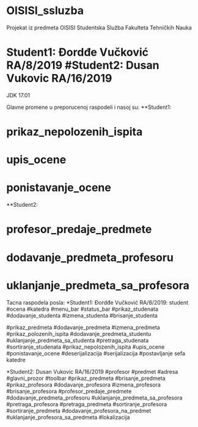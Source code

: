 # OISISI_ssluzba
Projekat iz predmeta OISISI Studentska Služba Fakulteta Tehničkih Nauka

# Student1: Đordđe Vučković RA/8/2019 #Student2:  Dusan Vukovic RA/16/2019
JDK 17.01

Glavne promene u preporucenoj raspodeli i nasoj su:
**Student1: 

# prikaz_nepolozenih_ispita
 
# upis_ocene
 
# ponistavanje_ocene
 
**Student2:

# profesor_predaje_predmete
 
# dodavanje_predmeta_profesoru
 
# uklanjanje_predmeta_sa_profesora


Tacna raspodela posla:
*Student1: Đordđe Vučković RA/8/2019:
student                                
#ocena
#katedra
#menu_bar
#status_bar
#prikaz_studenata
#dodavanje_studenta
#izmena_studenta
#brisanje_studenta

#prikaz_predmeta
#dodavanje_predmeta
#izmena_predmeta
#prikaz_polozenih_ispita
#dodavanje_predmeta_studentu
#uklanjanje_predmeta_sa_studenta
#pretraga_studenata
#sortiranje_studenata
#prikaz_nepolozenih_ispita
#upis_ocene 
#ponistavanje_ocene
#deserijalizacija
#serijalizacija
#postavljanje sefa katedre


*Student2:  Dusan Vukovic RA/16/2019
#profesor
#predmet
#adresa
#glavni_prozor
#toolbar
#prikaz_predmeta
#brisanje_predmeta
#prikaz_profesora
#dodavanje_profesora
#izmena_profesora
#brisanje_profesora
#profesor_predaje_predmete
#dodavanje_predmeta_profesoru
#uklanjanje_predmeta_sa_profesora
#pretraga_profesora
#pretraga_predmeta
#sortiranje_profesora
#sortiranje_predmeta
#dodavanje_profesora_na_predmet
#uklanjanje_profesora_sa_predmeta
#lokalizacija

